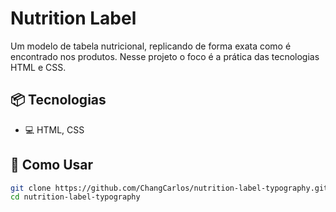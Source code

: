 # Nutrition Label

Um modelo de tabela nutricional, replicando de forma exata como é encontrado nos produtos. 
Nesse projeto o foco é a prática das tecnologias HTML e CSS.


## 📦 Tecnologias
- 💻 HTML, CSS


## 📌 Como Usar
```sh
git clone https://github.com/ChangCarlos/nutrition-label-typography.git
cd nutrition-label-typography
